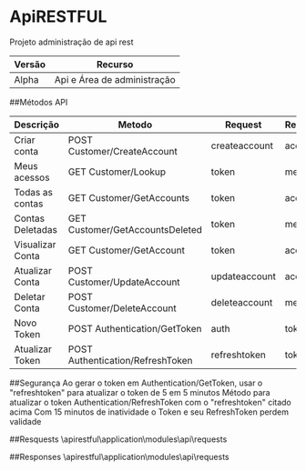 # **ApiRESTFUL**
Projeto administração de api rest

|Versão|Recurso|
|------|-------|
|Alpha|Api e Área de administração|

##Métodos API 

|Descrição|Metodo|Request|Response|
|----|----|----|----|
|Criar conta|POST Customer/CreateAccount|createaccount|account|
|Meus acessos|GET Customer/Lookup|token|methods|
|Todas as contas|GET Customer/GetAccounts|token|account|
|Contas Deletadas|GET Customer/GetAccountsDeleted|token|methods|
|Visualizar Conta|GET Customer/GetAccount|token|account|
|Atualizar Conta|POST Customer/UpdateAccount|updateaccount|account|
|Deletar Conta|POST Customer/DeleteAccount|deleteaccount|message|
|Novo Token|POST Authentication/GetToken|auth|token|
|Atualizar Token|POST Authentication/RefreshToken|refreshtoken|token|

##Segurança
Ao gerar o token em Authentication/GetToken, usar o "refreshtoken" para atualizar o token de 5 em 5 minutos
Método para atualizar o token Authentication/RefreshToken com o "refreshtoken" citado acima
Com 15 minutos de inatividade o Token e seu RefreshToken perdem validade

##Resquests
\apirestful\application\modules\api\requests

##Responses
\apirestful\application\modules\api\requests

